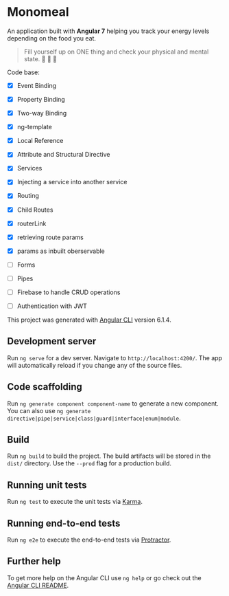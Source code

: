 # Monomeal

 
An application built with **Angular 7** helping you track your energy levels depending on the food you eat. 

> Fill yourself up on ONE thing and check your physical and mental state. :watermelon: :strawberry: :apple:

Code base:
- [x] Event Binding
- [x] Property Binding
- [x] Two-way Binding
- [x] ng-template
- [x] Local Reference 
- [x] Attribute and Structural Directive
- [x] Services
- [x] Injecting a service into another service
- [x] Routing
- [x] Child Routes
- [x] routerLink
- [x] retrieving route params
- [x] params as inbuilt oberservable
- [ ] Forms 
- [ ] Pipes
- [ ] Firebase to handle CRUD operations
- [ ] Authentication with JWT


This project was generated with [Angular CLI](https://github.com/angular/angular-cli) version 6.1.4.

## Development server

Run `ng serve` for a dev server. Navigate to `http://localhost:4200/`. The app will automatically reload if you change any of the source files.

## Code scaffolding

Run `ng generate component component-name` to generate a new component. You can also use `ng generate directive|pipe|service|class|guard|interface|enum|module`.

## Build

Run `ng build` to build the project. The build artifacts will be stored in the `dist/` directory. Use the `--prod` flag for a production build.

## Running unit tests

Run `ng test` to execute the unit tests via [Karma](https://karma-runner.github.io).

## Running end-to-end tests

Run `ng e2e` to execute the end-to-end tests via [Protractor](http://www.protractortest.org/).

## Further help

To get more help on the Angular CLI use `ng help` or go check out the [Angular CLI README](https://github.com/angular/angular-cli/blob/master/README.md).
